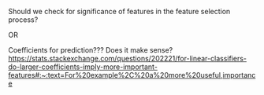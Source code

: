 Should we check for significance of features in the feature selection process?

OR

Coefficients for prediction??? Does it make sense?
https://stats.stackexchange.com/questions/202221/for-linear-classifiers-do-larger-coefficients-imply-more-important-features#:~:text=For%20example%2C%20a%20more%20useful,importance